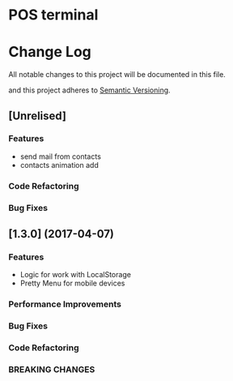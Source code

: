 # POS terminal
# Change Log
All notable changes to this project will be documented in this file.

and this project adheres to [Semantic Versioning](http://semver.org/).

## [Unrelised]
### Features
 - send mail from contacts
 - contacts animation add
 
 ### Code Refactoring
 
 ### Bug Fixes

## [1.3.0] (2017-04-07)
### Features
 - Logic for work with LocalStorage 
 - Pretty Menu for mobile devices
 
### Performance Improvements


### Bug Fixes
### Code Refactoring
### BREAKING CHANGES

